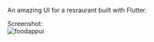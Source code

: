 An amazing UI for a resraurant built with Flutter.

Screenshot:<br>
![foodappui](https://user-images.githubusercontent.com/26627849/76642740-c9d74d00-6579-11ea-8630-d15c41e2ad96.jpeg)
